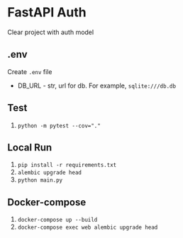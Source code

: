 # FastAPI Auth
Clear project with auth model

## .env
Create `.env` file
- DB_URL - str, url for db. For example, `sqlite:///db.db`

## Test
1. `python -m pytest --cov="."`

## Local Run
1. `pip install -r requirements.txt`
2. `alembic upgrade head`
3. `python main.py`

## Docker-compose
1. `docker-compose up --build`
2. `docker-compose exec web alembic upgrade head`